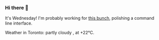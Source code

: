### Hi there :wave:

It's Wednesday! I'm probably working for [this bunch](https://github.com/kohofinancial), polishing a command line interface.

Weather in Toronto: partly cloudy , at +22°C.
